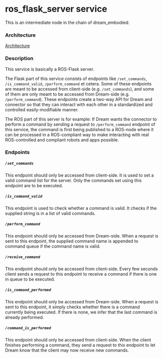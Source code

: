 # ros_flask_server service

This is an intermediate node in the chain of dream_embodied:

### Architecture

[Architecture](../../assistant_dists/dream_embodied/architecture.png)

### Description

This service is basically a ROS-Flask server. 

The Flask part of this service consists of endpoints like `/set_commands`, `/is_command_valid`, `/perform_command` et cetera. Some of these endpoints are meant to be accessed from client-side (e.g. `/set_commands`), and some of them are only meant to be accessed from Dream-side (e.g. `/perform_command`).
These endpoints create a two-way API for Dream and connector so that they can interact with each other in a standardized and controlled easily-modifiable manner.

The ROS part of this server is for example:
If Dream wants the connector to perform a command by sending a request to `/perform_command` endpoint of this service, the command is first being published to a ROS-node where it can be processed in a ROS-compliant way to make interacting with real ROS-controlled and compliant robots and apps possible.

### Endpoints

##### `/set_commands`

This endpoint should only be accessed from client-side. It is used to set a valid command list for the server. Only the commands set using this endpoint are to be executed.

##### `/is_command_valid`

This endpoint is used to check whether a command is valid. It checks if the supplied string is in a list of valid commands.

##### `/perform_command`

This endpoint should only be accessed from Dream-side. When a request is sent to this endpoint, the supplied command name is appended to command queue if the command name is valid.

##### `/receive_command`

This endpoint should only be accessed from client-side. Every few seconds client sends a request to this endpoint to receive a command if there is one in queue to be executed.

##### `/is_command_performed`

This endpoint should only be accessed from Dream-side. When a request is sent to this endpoint, it simply checks whether there is a command currently being executed. If there is none, we infer that the last command is already performed.

##### `/command_is_performed`

This endpoint should only be accessed from client-side. When the client finishes performing a command, they send a request to this endpoint to let Dream know that the client may now receive new commands.

